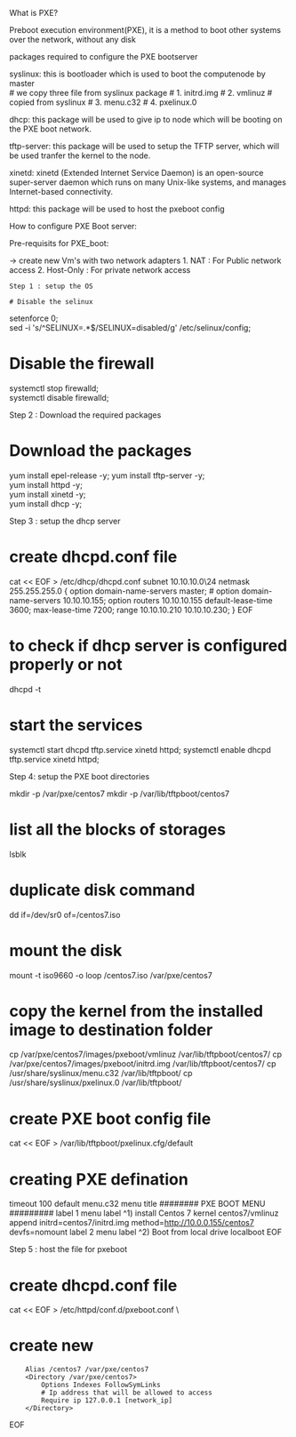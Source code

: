 What is PXE?

Preboot execution environment(PXE), it is a method to boot other systems over the network, without any disk

packages required to configure the PXE bootserver

syslinux: this is bootloader which is used to boot the computenode by master    
    # we copy three file from syslinux package
    # 1. initrd.img 
    # 2. vmlinuz
    # copied from syslinux
    # 3. menu.c32
    # 4. pxelinux.0

dhcp: this package will be used to give ip to node which will be booting on the PXE boot network.

tftp-server: this package will be used to setup the TFTP server, which will be used tranfer the kernel to the node.

xinetd: xinetd (Extended Internet Service Daemon) is an open-source super-server daemon which runs on many Unix-like systems, and manages Internet-based connectivity.

httpd: this package will be used to host the pxeboot config




How to configure PXE Boot server:

Pre-requisits for PXE_boot:

-> create new Vm's with two network adapters
    1. NAT : For Public network access
    2. Host-Only : For private network access



    Step 1 : setup the OS

    # Disable the selinux  
setenforce 0;  
sed -i 's/^SELINUX=.*$/SELINUX=disabled/g' /etc/selinux/config;

# Disable the firewall  
systemctl stop firewalld;  
systemctl disable firewalld;


Step 2 : Download the required packages

# Download the packages 
yum install epel-release -y; 
yum install tftp-server -y;  
yum install httpd -y;  
yum install xinetd -y;  
yum install dhcp -y;  


Step 3 : setup the dhcp server

# create dhcpd.conf file   
cat << EOF > /etc/dhcp/dhcpd.conf 
subnet 10.10.10.0\24 netmask 255.255.255.0 {
    option domain-name-servers master;
    # option domain-name-servers 10.10.10.155;
    option routers 10.10.10.155
    default-lease-time 3600;
    max-lease-time 7200;
    range 10.10.10.210 10.10.10.230;
}
EOF 
# to check if dhcp server is configured properly or not
dhcpd -t
# start the services 
systemctl start dhcpd tftp.service xinetd httpd;
systemctl enable dhcpd tftp.service xinetd httpd;

Step 4: setup the PXE boot directories

mkdir -p /var/pxe/centos7 
mkdir -p /var/lib/tftpboot/centos7
# list all the blocks of storages 
lsblk
# duplicate disk command  
dd if=/dev/sr0 of=/centos7.iso
# mount the disk  
mount -t iso9660 -o loop /centos7.iso /var/pxe/centos7
# copy the kernel from the installed image to destination folder  
cp /var/pxe/centos7/images/pxeboot/vmlinuz /var/lib/tftpboot/centos7/
cp /var/pxe/centos7/images/pxeboot/initrd.img /var/lib/tftpboot/centos7/
cp /usr/share/syslinux/menu.c32 /var/lib/tftpboot/
cp /usr/share/syslinux/pxelinux.0  /var/lib/tftpboot/
# create PXE boot config file
cat << EOF > /var/lib/tftpboot/pxelinux.cfg/default
# creating PXE defination
timeout 100
default menu.c32
menu title ######## PXE BOOT MENU #########
label 1
        menu label ^1) install Centos 7
        kernel centos7/vmlinuz
        append initrd=centos7/initrd.img method=http://10.0.0.155/centos7 devfs=nomount
label 2
        menu label ^2) Boot from local drive
        localboot 
EOF


Step 5 : host the file for pxeboot

# create dhcpd.conf file   
cat << EOF > /etc/httpd/conf.d/pxeboot.conf \
# create new
        Alias /centos7 /var/pxe/centos7
        <Directory /var/pxe/centos7>
            Options Indexes FollowSymLinks 
            # Ip address that will be allowed to access
            Require ip 127.0.0.1 [network_ip]
        </Directory>
EOF
